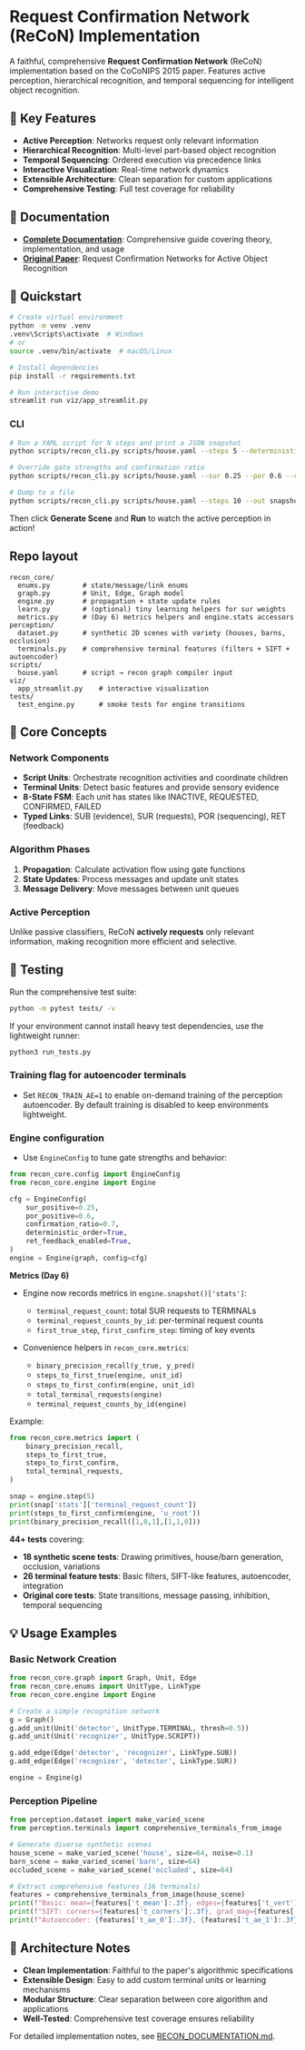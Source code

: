 # Request Confirmation Network (ReCoN) Implementation

A faithful, comprehensive **Request Confirmation Network** (ReCoN) implementation based on the CoCoNIPS 2015 paper. Features active perception, hierarchical recognition, and temporal sequencing for intelligent object recognition.

## 🚀 Key Features

- **Active Perception**: Networks request only relevant information
- **Hierarchical Recognition**: Multi-level part-based object recognition
- **Temporal Sequencing**: Ordered execution via precedence links
- **Interactive Visualization**: Real-time network dynamics
- **Extensible Architecture**: Clean separation for custom applications
- **Comprehensive Testing**: Full test coverage for reliability

## 📖 Documentation

- **[Complete Documentation](RECON_DOCUMENTATION.md)**: Comprehensive guide covering theory, implementation, and usage
- **[Original Paper](CoCoNIPS_2015_paper_6.pdf)**: Request Confirmation Networks for Active Object Recognition

## 🚀 Quickstart

```bash
# Create virtual environment
python -m venv .venv
.venv\Scripts\activate  # Windows
# or
source .venv/bin/activate  # macOS/Linux

# Install dependencies
pip install -r requirements.txt

# Run interactive demo
streamlit run viz/app_streamlit.py
```

### CLI

```bash
# Run a YAML script for N steps and print a JSON snapshot
python scripts/recon_cli.py scripts/house.yaml --steps 5 --deterministic --ret-feedback

# Override gate strengths and confirmation ratio
python scripts/recon_cli.py scripts/house.yaml --sur 0.25 --por 0.6 --confirm-ratio 0.7

# Dump to a file
python scripts/recon_cli.py scripts/house.yaml --steps 10 --out snapshot.json
```

Then click **Generate Scene** and **Run** to watch the active perception in action!

## Repo layout

```
recon_core/
  enums.py        # state/message/link enums
  graph.py        # Unit, Edge, Graph model
  engine.py       # propagation + state update rules
  learn.py        # (optional) tiny learning helpers for sur weights
  metrics.py      # (Day 6) metrics helpers and engine.stats accessors
perception/
  dataset.py      # synthetic 2D scenes with variety (houses, barns, occlusion)
  terminals.py    # comprehensive terminal features (filters + SIFT + autoencoder)
scripts/
  house.yaml      # script → recon graph compiler input
viz/
  app_streamlit.py    # interactive visualization
tests/
  test_engine.py      # smoke tests for engine transitions
```

## 🧠 Core Concepts

### Network Components
- **Script Units**: Orchestrate recognition activities and coordinate children
- **Terminal Units**: Detect basic features and provide sensory evidence
- **8-State FSM**: Each unit has states like INACTIVE, REQUESTED, CONFIRMED, FAILED
- **Typed Links**: SUB (evidence), SUR (requests), POR (sequencing), RET (feedback)

### Algorithm Phases
1. **Propagation**: Calculate activation flow using gate functions
2. **State Updates**: Process messages and update unit states
3. **Message Delivery**: Move messages between unit queues

### Active Perception
Unlike passive classifiers, ReCoN **actively requests** only relevant information, making recognition more efficient and selective.

## 🧪 Testing

Run the comprehensive test suite:

```bash
python -m pytest tests/ -v
```

If your environment cannot install heavy test dependencies, use the lightweight runner:

```bash
python3 run_tests.py
```

### Training flag for autoencoder terminals

- Set `RECON_TRAIN_AE=1` to enable on-demand training of the perception autoencoder. By default training is disabled to keep environments lightweight.

### Engine configuration

- Use `EngineConfig` to tune gate strengths and behavior:

```python
from recon_core.config import EngineConfig
from recon_core.engine import Engine

cfg = EngineConfig(
    sur_positive=0.25,
    por_positive=0.6,
    confirmation_ratio=0.7,
    deterministic_order=True,
    ret_feedback_enabled=True,
)
engine = Engine(graph, config=cfg)
```

**Metrics (Day 6)**

- Engine now records metrics in `engine.snapshot()['stats']`:
  - `terminal_request_count`: total SUR requests to TERMINALs
  - `terminal_request_counts_by_id`: per-terminal request counts
  - `first_true_step`, `first_confirm_step`: timing of key events

- Convenience helpers in `recon_core.metrics`:
  - `binary_precision_recall(y_true, y_pred)`
  - `steps_to_first_true(engine, unit_id)`
  - `steps_to_first_confirm(engine, unit_id)`
  - `total_terminal_requests(engine)`
  - `terminal_request_counts_by_id(engine)`

Example:

```python
from recon_core.metrics import (
    binary_precision_recall,
    steps_to_first_true,
    steps_to_first_confirm,
    total_terminal_requests,
)

snap = engine.step(5)
print(snap['stats']['terminal_request_count'])
print(steps_to_first_confirm(engine, 'u_root'))
print(binary_precision_recall([1,0,1],[1,1,0]))
```

**44+ tests** covering:
- **18 synthetic scene tests**: Drawing primitives, house/barn generation, occlusion, variations
- **26 terminal feature tests**: Basic filters, SIFT-like features, autoencoder, integration
- **Original core tests**: State transitions, message passing, inhibition, temporal sequencing

## 💡 Usage Examples

### Basic Network Creation
```python
from recon_core.graph import Graph, Unit, Edge
from recon_core.enums import UnitType, LinkType
from recon_core.engine import Engine

# Create a simple recognition network
g = Graph()
g.add_unit(Unit('detector', UnitType.TERMINAL, thresh=0.5))
g.add_unit(Unit('recognizer', UnitType.SCRIPT))

g.add_edge(Edge('detector', 'recognizer', LinkType.SUB))
g.add_edge(Edge('recognizer', 'detector', LinkType.SUR))

engine = Engine(g)
```

### Perception Pipeline
```python
from perception.dataset import make_varied_scene
from perception.terminals import comprehensive_terminals_from_image

# Generate diverse synthetic scenes
house_scene = make_varied_scene('house', size=64, noise=0.1)
barn_scene = make_varied_scene('barn', size=64) 
occluded_scene = make_varied_scene('occluded', size=64)

# Extract comprehensive features (16 terminals)
features = comprehensive_terminals_from_image(house_scene)
print(f"Basic: mean={features['t_mean']:.3f}, edges={features['t_vert']:.3f}")
print(f"SIFT: corners={features['t_corners']:.3f}, grad_mag={features['t_edges']:.3f}")
print(f"Autoencoder: {features['t_ae_0']:.3f}, {features['t_ae_1']:.3f}")
```

## 🔧 Architecture Notes

- **Clean Implementation**: Faithful to the paper's algorithmic specifications
- **Extensible Design**: Easy to add custom terminal units or learning mechanisms
- **Modular Structure**: Clear separation between core algorithm and applications
- **Well-Tested**: Comprehensive test coverage ensures reliability

For detailed implementation notes, see [RECON_DOCUMENTATION.md](RECON_DOCUMENTATION.md).
